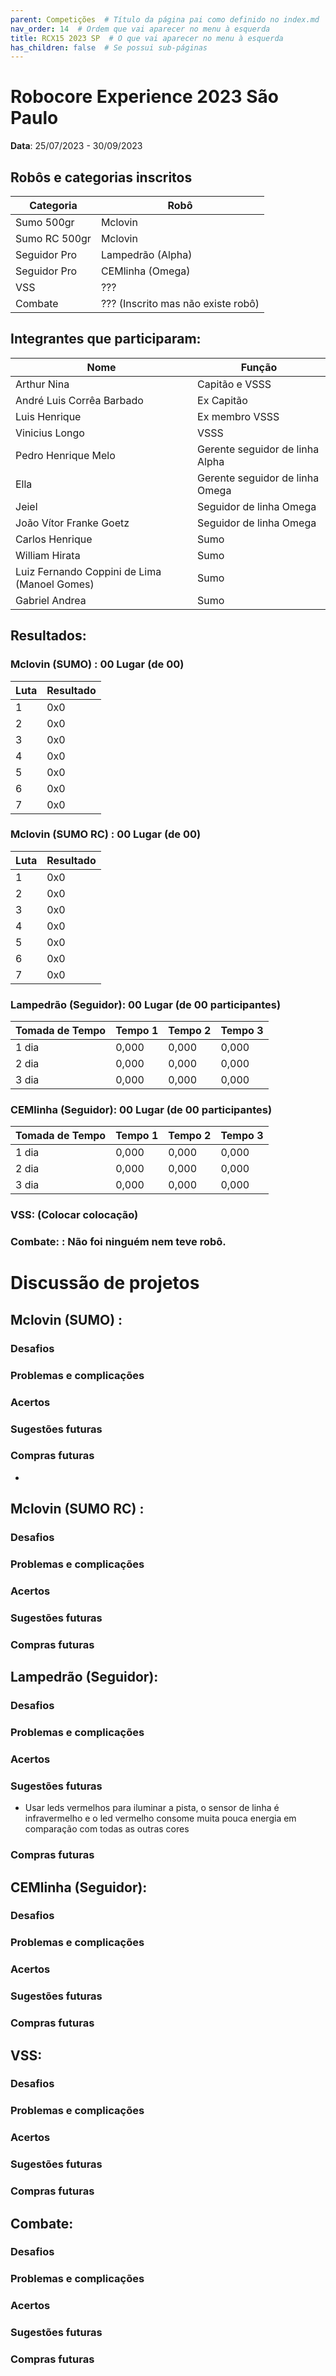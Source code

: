 ```yaml
---
parent: Competições  # Título da página pai como definido no index.md
nav_order: 14  # Ordem que vai aparecer no menu à esquerda
title: RCX15 2023 SP  # O que vai aparecer no menu à esquerda
has_children: false  # Se possui sub-páginas
---
```


# Robocore Experience 2023 São Paulo

**Data**: 25/07/2023 - 30/09/2023

## Robôs e categorias inscritos 

| Categoria     | Robô          |
| ------------- | ------------- |
| Sumo 500gr    | Mclovin       |
| Sumo RC 500gr | Mclovin       |
| Seguidor Pro  | Lampedrão (Alpha) |
| Seguidor Pro  | CEMlinha (Omega) |
| VSS           | ???           |
| Combate       | ??? (Inscrito mas não existe robô) |

## Integrantes que participaram:

| Nome                        | Função                      |
| --------------------------- | --------------------------- |
| Arthur Nina                 | Capitão e VSSS              |
| André Luis Corrêa Barbado   | Ex Capitão                  |
| Luis Henrique               | Ex membro VSSS              |
| Vinicius Longo              | VSSS                        |
| Pedro Henrique Melo         | Gerente seguidor de linha Alpha |
| Ella                        | Gerente seguidor de linha Omega |
| Jeiel                       | Seguidor de linha Omega     |
| João Vítor Franke Goetz     | Seguidor de linha Omega     |
| Carlos Henrique             | Sumo                        |
| William Hirata              | Sumo                        |
| Luiz Fernando Coppini de Lima (Manoel Gomes) | Sumo      |
| Gabriel Andrea              | Sumo                        |




## Resultados:

### Mclovin (SUMO) : 00 Lugar (de 00)

| Luta | Resultado |
| ---- | --------- |
| 1    | 0x0       |
| 2    | 0x0       |
| 3    | 0x0       |
| 4    | 0x0       |
| 5    | 0x0       |
| 6    | 0x0       |
| 7    | 0x0       |

### Mclovin (SUMO RC) : 00 Lugar (de 00)

| Luta | Resultado |
| ---- | --------- |
| 1    | 0x0       |
| 2    | 0x0       |
| 3    | 0x0       |
| 4    | 0x0       |
| 5    | 0x0       |
| 6    | 0x0       |
| 7    | 0x0       |

### Lampedrão (Seguidor):  00 Lugar (de 00 participantes) 

| Tomada de Tempo | Tempo 1 | Tempo 2 | Tempo 3 |
| --------------- | ------- | ------- | ------- |
| 1      dia      | 0,000   | 0,000   | 0,000   |
| 2      dia      | 0,000   | 0,000   | 0,000   |
| 3      dia      | 0,000   | 0,000   | 0,000   |

### CEMlinha  (Seguidor):  00 Lugar (de 00 participantes) 

| Tomada de Tempo | Tempo 1 | Tempo 2 | Tempo 3 |
| --------------- | ------- | ------- | ------- |
| 1    dia        | 0,000   | 0,000   | 0,000   |
| 2    dia        | 0,000   | 0,000   | 0,000   |
| 3    dia        | 0,000   | 0,000   | 0,000   |

### VSS: (Colocar colocação)

### Combate: : Não foi ninguém nem teve robô.

# Discussão de projetos

## Mclovin (SUMO) : 

### Desafios 

### Problemas e complicações 

### Acertos 

### Sugestões futuras 

### Compras futuras
- 

## Mclovin (SUMO RC) : 

### Desafios 

### Problemas e complicações 

### Acertos 

### Sugestões futuras 

### Compras futuras

## Lampedrão (Seguidor): 

### Desafios 

### Problemas e complicações 

### Acertos 

### Sugestões futuras 
- Usar leds vermelhos para iluminar a pista, o sensor de linha é infravermelho e o led vermelho consome muita pouca energia em comparação com todas as outras cores 

### Compras futuras

## CEMlinha  (Seguidor): 

### Desafios 

### Problemas e complicações 

### Acertos 

### Sugestões futuras 

### Compras futuras

## VSS:

### Desafios 

### Problemas e complicações 

### Acertos 

### Sugestões futuras 

### Compras futuras

## Combate:

### Desafios 

### Problemas e complicações 

### Acertos 

### Sugestões futuras 

### Compras futuras
